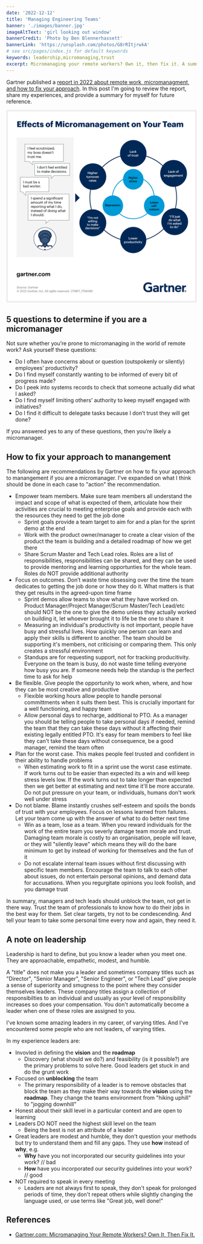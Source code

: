 ```yaml
---
date: '2022-12-12'
title: 'Managing Engineering Teams'
banner: './images/banner.jpg'
imageAltText: 'girl looking out window'
bannerCredit: 'Photo by Ben Blennerhassett'
bannerLink: 'https://unsplash.com/photos/G8rRItjrwkA'
# see src/pages/index.js for default keywords
keywords: leadership,micromanaging,trust
excerpt: Micromanaging your remote workers? Own it, then fix it. A summary of a report by Gartner published in 2022.
---
```


Gartner published a [report in 2022 about remote work, micromanagment, and how to fix your approach](https://www.gartner.com/en/articles/micromanaging-your-remote-workers-own-it-then-fix-it?utm_medium=social&utm_source=linkedin&utm_campaign=SM_GB_YOY_GTR_SOC_SF1_SM-SWG&utm_content=&sf260479670=1). In this post I'm going to review the report, share my experiences, and provide a summary for myself for future reference.

![Gartner: effects of micromanagement on your team](./images/micromanaging-your-remote-workers--act-now-to-stop-yourself--0.png)

## 5 questions to determine if you are a micromanager
Not sure whether you’re prone to micromanaging in the world of remote work? Ask yourself these questions:

- Do I often have concerns about or question (outspokenly or silently) employees’ productivity?
- Do I find myself constantly wanting to be informed of every bit of progress made?
- Do I peek into systems records to check that someone actually did what I asked?
- Do I find myself limiting others’ authority to keep myself engaged with initiatives?
- Do I find it difficult to delegate tasks because I don’t trust they will get done?

If you answered yes to any of these questions, then you’re likely a micromanager. 

## How to fix your approach to manangement

The following are recommendations by Gartner on how to fix your approach to manangement if you are a micromanager. I've expanded on what I think should be done in each case to "action" the recommendation.

- Empower team members. Make sure team members all understand the impact and scope of what is expected of them, articulate how their activities are crucial to meeting enterprise goals and provide each with the resources they need to get the job done
  - Sprint goals provide a team target to aim for and a plan for the sprint demo at the end
  - Work with the product owner/manager to create a clear vision of the product the team is building and a detailed roadmap of how we get there
  - Share Scrum Master and Tech Lead roles. Roles are a list of responsibilities, responsibilities can be shared, and they can be used to provide mentoring and learning opportunties for the whole team. Roles do NOT provide additional authority
- Focus on outcomes. Don’t waste time obsessing over the time the team dedicates to getting the job done or how they do it. What matters is that they get results in the agreed-upon time frame
  - Sprint demos allow teams to show what they have worked on. Product Manager/Project Manager/Scrum Master/Tech Lead/etc should NOT be the one to give the demo unless they actually worked on building it, let whoever brought it to life be the one to share it
  - Measuring an individual's productivity is not important, people have busy and stressful lives. How quickly one person can learn and apply their skills is different to another. The team should be supporting it's members, not criticising or comparing them. This only creates a stressful environment
  - Standups are for requesting support, not for tracking producitivity. Everyone on the team is busy, do not waste time telling everyone how busy you are. If someone needs help the standup is the perfect time to ask for help
- Be flexible. Give people the opportunity to work when, where, and how they can be most creative and productive
  - Flexible working hours allow people to handle personal committments when it suits them best. This is crucially important for a well functioning, and happy team
  - Allow personal days to recharge, additional to PTO. As a manager you should be telling people to take personal days if needed, remind the team that they can take these days without it affecting their existing legally entitled PTO. It's easy for team members to feel like they can't take these days without consequence, be a good manager, remind the team often
- Plan for the worst case. This makes people feel trusted and confident in their ability to handle problems
  - When estimating work to fit in a sprint use the worst case estimate. If work turns out to be easier than expected its a win and will keep stress levels low. If the work turns out to take longer than expected then we get better at estimating and next time it'll be more accurate. Do not put pressure on your team, or individuals, humans don't work well under stress
- Do not blame. Blame instantly crushes self-esteem and spoils the bonds of trust with your employees. Focus on lessons learned from failures. Let your team come up with the answer of what to do better next time
  - Win as a team, lose as a team. When you reward individuals for the work of the entire team you severly damage team morale and trust. Damaging team morale is costly to an organisation, people will leave, or they will "silently leave" which means they will do the bare minimum to get by instead of working for themselves and the fun of it
  - Do not escalate internal team issues without first discussing with specific team members. Encourage the team to talk to each other about issues, do not entertain personal opinions, and demand data for accusations. When you regurgitate opinions you look foolish, and you damage trust 

In summary, managers and tech leads should unblock the team, not get in there way. Trust the team of professionals to know how to do their jobs in the best way for them. Set clear targets, try not to be condescending. And tell your team to take some personal time every now and again, they need it.

## A note on leadership

Leadership is hard to define, but you know a leader when you meet one. They are approachable, empathetic, modest, and humble. 

A "title" does not make you a leader and sometimes company titles such as "Director", "Senior Manager", "Senior Engineer", or "Tech Lead" give people a sense of superiority and smugness to the point where they consider themselves leaders. These company titles assign a collection of responsibilties to an individual and usually as your level of responsibility increases so does your compensation. You don't automatically become a leader when one of these roles are assigned to you. 

I've known some amazing leaders in my career, of varying titles. And I've encountered some people who are not leaders, of varying titles. 

In my experience leaders are:
- Invovled in defining the **vision** and the **roadmap**
  - Discovery (what should we do?) and feasibility (is it possible?) are the primary problems to solve here. Good leaders get stuck in and do the grunt work
- Focused on **unblocking** the team
  - The primary responsibility of a leader is to remove obstacles that block the team as they make their way towards the **vision** using the **roadmap**. They change the teams environment from "hiking uphill" to "jogging downhill"
- Honest about their skill level in a particular context and are open to learning
- Leaders DO NOT need the highest skill level on the team
  - Being the best is not an attribute of a leader
- Great leaders are modest and humble, they don't question your methods but try to understand them and fill any gaps. They use **how** instead of **why**, e.g. 
  - **Why** have you not incorporated our security guidelines into your work? // bad
  - **How** have you incorporated our security guidelines into your work? // good
- NOT required to speak in every meeting
  - Leaders are not always first to speak, they don't speak for prolonged periods of time, they don't repeat others while slightly changing the language used, or use terms like "Great job, well done!"



## References

- [Gartner.com: Micromanaging Your Remote Workers? Own It, Then Fix It.](https://www.gartner.com/en/articles/micromanaging-your-remote-workers-own-it-then-fix-it?utm_medium=social&utm_source=linkedin&utm_campaign=SM_GB_YOY_GTR_SOC_SF1_SM-SWG&utm_content=&sf260479670=1)